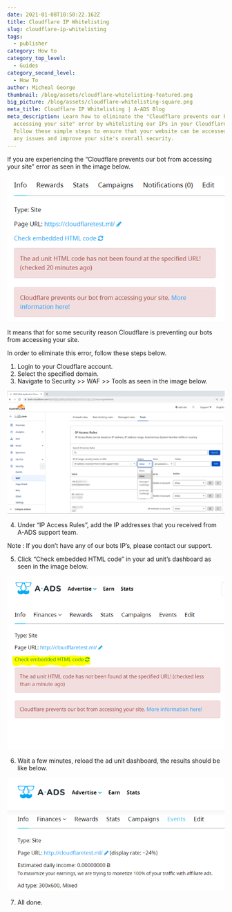 ```yaml
---
date: 2021-01-08T10:50:22.162Z
title: Cloudflare IP Whitelisting
slug: cloudflare-ip-whitelisting
tags:
  - publisher
category: How to
category_top_level:
  - Guides
category_second_level:
  - How To
author: Micheal George
thumbnail: /blog/assets/cloudflare-whitelisting-featured.png
big_picture: /blog/assets/cloudflare-whitelisting-square.png
meta_title: Cloudflare IP Whitelisting | A-ADS Blog
meta_description: Learn how to eliminate the "Cloudflare prevents our bot from
  accessing your site" error by whitelisting our IPs in your Cloudflare account.
  Follow these simple steps to ensure that your website can be accessed without
  any issues and improve your site's overall security.
---
```

If you are experiencing the “Cloudflare prevents our bot from accessing your site” error as seen in the image below.

![Cloudflare prevents our bot from accessing your site](../../static/assets/screenshot_5.png "Cloudflare prevents our bot from accessing your site")

It means that for some security reason Cloudflare is preventing our bots from accessing your site.

In order to eliminate this error, follow these steps below.

1. Login to your Cloudflare account.
2. Select the specified domain.
3. Navigate to Security >> WAF >> Tools as seen in the image below.

![Cloudflare IP access rules](../../static/assets/cloudflare.png "Cloudflare IP access rules")

4. Under “IP Access Rules”, add the IP addresses that you received from A-ADS support team.

Note : If you don’t have any of our bots IP’s, please contact our support.

5. Click “Check embedded HTML code” in your ad unit’s dashboard as seen in the image below.

![Check embedded HTML code](../../static/assets/cloudflare-whitelisting-4.png "Check embedded HTML code")

6. Wait a few minutes, reload the ad unit dashboard, the results should be like below.

![Cloudflare whitelisting successful](../../static/assets/cloudflare-whitelisting-5.png "Cloudflare whitelisting successful")

7. All done.